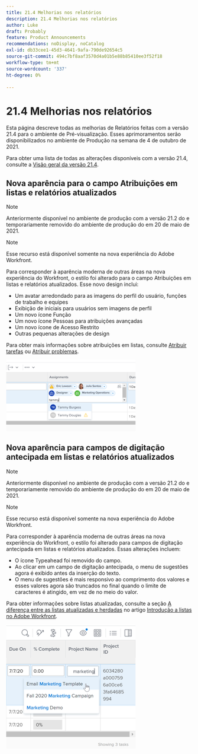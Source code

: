 ```yaml
---
title: 21.4 Melhorias nos relatórios
description: 21.4 Melhorias nos relatórios
author: Luke
draft: Probably
feature: Product Announcements
recommendations: noDisplay, noCatalog
exl-id: db33cee1-45d3-4641-9afa-790de92654c5
source-git-commit: 494c7bf8aaf3570d4a01b5e88b85410ee3f52f18
workflow-type: tm+mt
source-wordcount: '337'
ht-degree: 0%

---
```


# 21.4 Melhorias nos relatórios

Esta página descreve todas as melhorias de Relatórios feitas com a versão 21.4 para o ambiente de Pré-visualização. Esses aprimoramentos serão disponibilizados no ambiente de Produção na semana de 4 de outubro de 2021.

Para obter uma lista de todas as alterações disponíveis com a versão 21.4, consulte a [Visão geral da versão 21.4](../../../product-announcements/product-releases/21.4-release-activity/21-4-release-overview.md).

## Nova aparência para o campo Atribuições em listas e relatórios atualizados

>[!NOTE]
>
>Anteriormente disponível no ambiente de produção com a versão 21.2 do e temporariamente removido do ambiente de produção do em 20 de maio de 2021.

>[!NOTE]
>
>Esse recurso está disponível somente na nova experiência do Adobe Workfront.

Para corresponder à aparência moderna de outras áreas na nova experiência do Workfront, o estilo foi alterado para o campo Atribuições em listas e relatórios atualizados. Esse novo design inclui:

* Um avatar arredondado para as imagens do perfil do usuário, funções de trabalho e equipes
* Exibição de iniciais para usuários sem imagens de perfil
* Um novo ícone Função
* Um novo ícone Pessoas para atribuições avançadas
* Um novo ícone de Acesso Restrito
* Outras pequenas alterações de design

Para obter mais informações sobre atribuições em listas, consulte [Atribuir tarefas](../../../manage-work/tasks/assign-tasks/assign-tasks.md) ou [Atribuir problemas](../../../manage-work/issues/manage-issues/assign-issues.md).

![Atualizações de atribuições](assets/assignments-updates-350x193.png)

## Nova aparência para campos de digitação antecipada em listas e relatórios atualizados

>[!NOTE]
>
>Anteriormente disponível no ambiente de produção com a versão 21.2 do e temporariamente removido do ambiente de produção do em 20 de maio de 2021.

>[!NOTE]
>
>Esse recurso está disponível somente na nova experiência do Adobe Workfront.

Para corresponder à aparência moderna de outras áreas na nova experiência do Workfront, o estilo foi alterado para campos de digitação antecipada em listas e relatórios atualizados. Essas alterações incluem:

* O ícone Typeahead foi removido do campo.
* Ao clicar em um campo de digitação antecipada, o menu de sugestões agora é exibido antes da inserção do texto.
* O menu de sugestões é mais responsivo ao comprimento dos valores e esses valores agora são truncados no final quando o limite de caracteres é atingido, em vez de no meio do valor.

Para obter informações sobre listas atualizadas, consulte a seção [A diferença entre as listas atualizadas e herdadas](../../../workfront-basics/navigate-workfront/use-lists/view-items-in-a-list.md#updated) no artigo [Introdução a listas no Adobe Workfront](../../../workfront-basics/navigate-workfront/use-lists/view-items-in-a-list.md).

![Campo de digitação antecipada](assets/typeahead-updates-350x336.png)
